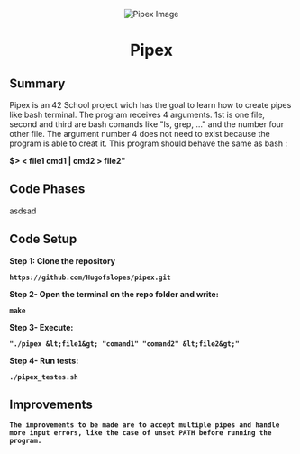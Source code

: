<html>
<p align="center">
    <img src="https://www.42porto.com/wp-content/uploads/2024/08/42-Porto-Horizontal.png" alt="Pipex Image" />
</p>
<h1 align="center">Pipex</h1>
</html>

## Summary
<html>
    <p>
    Pipex is an 42 School project wich has the goal to learn how to create pipes like bash terminal.
    The program receives 4 arguments. 1st is one file, second and third are bash comands like "ls, grep, ..."  and the number four other file. The argument number 4 does not need to exist because the program is able to creat it. This program should behave the same as bash :</p> <b>$> < file1 cmd1 | cmd2 > file2" </b>
    <p>
</html>

## Code Phases

<html>
    <p>    
    asdsad
    <p>
</html>

## Code Setup

<html>
    <p>    
    <b>Step 1:<b> Clone the repository
    <p>
</html>
 
    https://github.com/Hugofslopes/pipex.git    

<html>
    <p>
    <b>Step 2-</b> Open the terminal on the repo folder and write:
    <p>
</html>

    make

<html>
    <p>
    <b>Step 3-</b> Execute:
<p>
</html>

    "./pipex &lt;file1&gt; "comand1" "comand2" &lt;file2&gt;"

<html>
    <p>
    <b>Step</b> 4- Run tests:
    <p>
</html>

    ./pipex_testes.sh

## Improvements
    
    The improvements to be made are to accept multiple pipes and handle more input errors, like the case of unset PATH before running the program.
